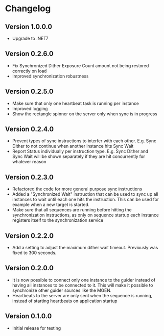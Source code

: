 ﻿# Changelog

## Version 1.0.0.0
- Upgrade to .NET7

## Version 0.2.6.0
- Fix Synchronized Dither Exposure Count amount not being restored correctly on load
- Improved synchronization robustness

## Version 0.2.5.0

- Make sure that only one heartbeat task is running per instance
- Improved logging
- Show the rectangle spinner on the server only when sync is in progress

## Version 0.2.4.0

- Prevent types of sync instructions to interfer with each other. E.g. Sync Dither to not continue when another instance hits Sync Wait
- Report Status individually per instruction type. E.g. Sync Dither and Sync Wait will be shown separately if they are hit concurrently for whatever reason

## Version 0.2.3.0

- Refactored the code for more general purpose sync instructions
- Added a "Synchronized Wait" instruction that can be used to sync up all instances to wait until each one hits the instruction. This can be used for example when a new target is started.
- Make sure that all sequences are running before hitting the synchronization instructions, as only on sequence startup each instance registers itself to the synchronization service

## Version 0.2.2.0

- Add a setting to adjust the maximum dither wait timeout. Previously was fixed to 300 seconds.

## Version 0.2.0.0

- It is now possible to connect only one instance to the guider instead of having all instances to be connected to it. This will make it possible to synchronize other guider sources like the MGEN.
- Heartbeats to the server are only sent when the sequence is running, instead of starting heartbeats on application startup

## Version 0.1.0.0

- Initial release for testing